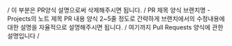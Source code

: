 / 이 부분은 PR양식 설명으로써 삭제해주시면 됩니다. /
PR 제목 양식
브랜치명 - Projects의 노트 제목
PR 내용 양식
2~5줄 정도로 간략하게 브랜치에서의 수정내용에 대한 설명을 자율적으로 설명해주시면 됩니다.
/ 여기까지 Pull Requests 양식에 관한 설명입니다 /
